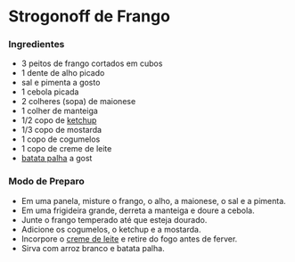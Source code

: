 # Strogonoff de Frango

### Ingredientes

* 3 peitos de frango cortados em cubos
* 1 dente de alho picado
* sal e pimenta a gosto
* 1 cebola picada
* 2 colheres (sopa) de maionese
* 1 colher de manteiga
* 1/2 copo de [ketchup](https://blog.tudogostoso.com.br/cardapios/ketchup-caseiro/)
* 1/3 copo de mostarda
* 1 copo de cogumelos
* 1 copo de creme de leite
* [batata palha](https://blog.tudogostoso.com.br/cardapios/receitas-faceis/receitas-com-batata-palha/) a gost

### Modo de Preparo

- Em uma panela, misture o frango, o alho, a maionese, o sal e a pimenta.
- Em uma frigideira grande, derreta a manteiga e doure a cebola.
- Junte o frango temperado até que esteja dourado.
- Adicione os cogumelos, o ketchup e a mostarda.
- Incorpore o [creme de leite](https://blog.tudogostoso.com.br/dicas-de-cozinha/creme-de-leite-fresco-caseiro-de-caixinha-e-mais/) e retire do fogo antes de ferver.
- Sirva com arroz branco e batata palha.
